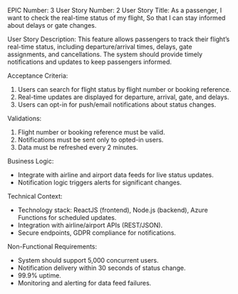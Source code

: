 EPIC Number: 3
User Story Number: 2
User Story Title: As a passenger, I want to check the real-time status of my flight, So that I can stay informed about delays or gate changes.

User Story Description: This feature allows passengers to track their flight’s real-time status, including departure/arrival times, delays, gate assignments, and cancellations. The system should provide timely notifications and updates to keep passengers informed.

Acceptance Criteria:
1. Users can search for flight status by flight number or booking reference.
2. Real-time updates are displayed for departure, arrival, gate, and delays.
3. Users can opt-in for push/email notifications about status changes.

Validations:
1. Flight number or booking reference must be valid.
2. Notifications must be sent only to opted-in users.
3. Data must be refreshed every 2 minutes.

Business Logic:
- Integrate with airline and airport data feeds for live status updates.
- Notification logic triggers alerts for significant changes.

Technical Context:
- Technology stack: ReactJS (frontend), Node.js (backend), Azure Functions for scheduled updates.
- Integration with airline/airport APIs (REST/JSON).
- Secure endpoints, GDPR compliance for notifications.

Non-Functional Requirements:
- System should support 5,000 concurrent users.
- Notification delivery within 30 seconds of status change.
- 99.9% uptime.
- Monitoring and alerting for data feed failures.